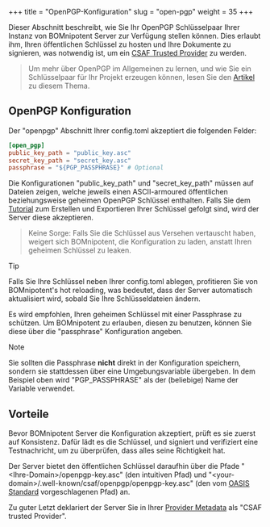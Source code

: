 +++
title = "OpenPGP-Konfiguration"
slug = "open-pgp"
weight = 35
+++

Dieser Abschnitt beschreibt, wie Sie Ihr OpenPGP Schlüsselpaar Ihrer Instanz von BOMnipotent Server zur Verfügung stellen können. Dies erlaubt ihm, Ihren öffentlichen Schlüssel zu hosten und Ihre Dokumente zu signieren, was notwendig ist, um ein [CSAF Trusted Provider](https://docs.oasis-open.org/csaf/csaf/v2.0/os/csaf-v2.0-os.html#723-role-csaf-trusted-provider) zu werden.

> Um mehr über OpenPGP im Allgemeinen zu lernen, und wie Sie ein Schlüsselpaar für Ihr Projekt erzeugen können, lesen Sie den [Artikel](/de/integration/open-pgp/) zu diesem Thema.

## OpenPGP Konfiguration

Der "openpgp" Abschnitt Ihrer config.toml akzeptiert die folgenden Felder:

```toml
[open_pgp]
public_key_path = "public_key.asc"
secret_key_path = "secret_key.asc"
passphrase = "${PGP_PASSPHRASE}" # Optional
```

Die Konfigurationen "public_key_path" und "secret_key_path" müssen auf Dateien zeigen, welche jeweils einen ASCII-armoured öffentlichen beziehungsweise geheimen OpenPGP Schlüssel enthalten. Falls Sie dem [Tutorial](/de/integration/open-pgp/) zum Erstellen und Exportieren Ihrer Schlüssel gefolgt sind, wird der Server diese akzeptieren.

> Keine Sorge: Falls Sie die Schlüssel aus Versehen vertauscht haben, weigert sich BOMnipotent, die Konfiguration zu laden, anstatt Ihren geheimen Schlüssel zu leaken.

> [!TIP]
> Falls Sie Ihre Schlüssel neben Ihrer config.toml ablegen, profitieren Sie von BOMnipotent's hot reloading, was bedeutet, dass der Server automatisch aktualisiert wird, sobald Sie Ihre Schlüsseldateien ändern.

Es wird empfohlen, Ihren geheimen Schlüssel mit einer Passphrase zu schützen. Um BOMnipotent zu erlauben, diesen zu benutzen, können Sie diese über die "passphrase" Konfiguration angeben.

> [!NOTE]
> Sie sollten die Passphrase **nicht** direkt in der Konfiguration speichern, sondern sie stattdessen über eine Umgebungsvariable übergeben. In dem Beispiel oben wird "PGP_PASSPHRASE" als der (beliebige) Name der Variable verwendet.

## Vorteile

Bevor BOMnipotent Server die Konfiguration akzeptiert, prüft es sie zuerst auf Konsistenz. Dafür lädt es die Schlüssel, und signiert und verifiziert eine Testnachricht, um zu überprüfen, dass alles seine Richtigkeit hat.

Der Server bietet den öffentlichen Schlüssel daraufhin über die Pfade "\<Ihre-Domain\>/openpgp-key.asc" (den intuitiven Pfad) und "\<your-domain\>/.well-known/csaf/openpgp/openpgp-key.asc" (den vom [OASIS Standard](https://docs.oasis-open.org/csaf/csaf/v2.0/cs02/csaf-v2.0-cs02.html#7120-requirement-20-public-openpgp-key) vorgeschlagenen Pfad) an.

Zu guter Letzt deklariert der Server Sie in Ihrer [Provider Metadata](/de/server/configuration/required/provider-metadata/) als "CSAF trusted Provider".
